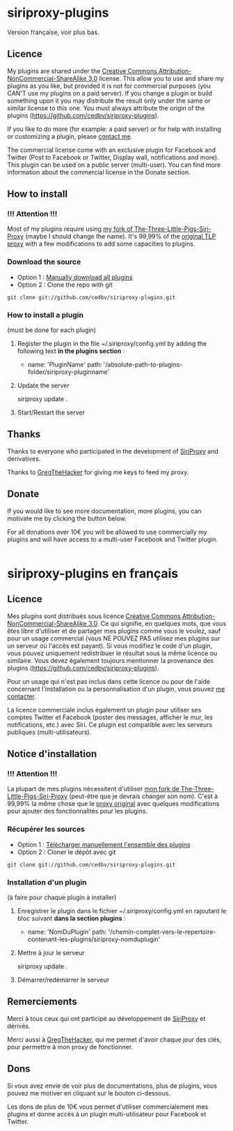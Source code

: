 siriproxy-plugins
==============================

Version française, voir plus bas.

Licence
-------

My plugins are shared under the [Creative Commons Attribution-NonCommercial-ShareAlike 3.0](http://creativecommons.org/licenses/by-nc-sa/3.0/deed) license. This allow you to use and share my plugins as you like, but provided it is not for commercial purposes (you CAN'T use my plugins on a paid server). If you change a plugin or build something upon it you may distribute the result only under the same or similar license to this one. You must always attribute the origin of the plugins (https://github.com/cedbv/siriproxy-plugins).

If you like to do more (for example: a paid server) or for help with installing or customizing a plugin, please [contact me](http://blog.boverie.eu/contact/). 

The commercial license come with an exclusive plugin for Facebook and Twitter (Post to Facebook or Twitter, Display wall, notifications and more). This plugin can be used on a public server (multi-user). You can find more information about the commercial license in the Donate section.

How to install
----------------

### !!! Attention !!!
Most of my plugins require using [my fork of The-Three-Little-Pigs-Siri-Proxy](https://github.com/cedbv/The-Three-Little-Pigs-Siri-Proxy) (maybe I should change the name). It's 99,99% of the [original TLP proxy](https://github.com/jimmykane/The-Three-Little-Pigs-Siri-Proxy) with a few modifications to add some capacities to plugins.

### Download the source
* Option 1 : [Manually download all plugins](https://github.com/cedbv/siriproxy-plugins/zipball/master)
* Option 2 : Clone the repo with git

``` git clone git://github.com/cedbv/siriproxy-plugins.git ``` 

### How to install a plugin
(must be done for each plugin)

1) Register the plugin in the file ~/.siriproxy/config.yml by adding the following text **in the plugins section** :

    - name: 'PluginName'
      path: '/absolute-path-to-plugins-folder/siriproxy-pluginname'

2) Update the server

    siriproxy update .

3) Start/Restart the server

Thanks
-------

Thanks to everyone who participated in the development of [SiriProxy](https://github.com/plamoni/SiriProxy) and derivatives.

Thanks to [GregTheHacker](http://siri-on.com/) for giving me keys to feed my proxy.

Donate
--------

If you would like to see more documentation, more plugins, you can motivate me by clicking the button below.

For all donations over 10€ you will be allowed to use commercially my plugins and will have access to a multi-user Facebook and Twitter plugin.

[<img alt="" src="https://www.paypalobjects.com/fr_FR/BE/i/btn/btn_donate_LG.gif">](http://cedbv.be/paypalsiriproxy)



siriproxy-plugins en français
==============================

Licence
-------
Mes plugins sont distribués sous licence [Creative Commons Attribution-NonCommercial-ShareAlike 3.0](http://creativecommons.org/licenses/by-nc-sa/3.0/deed.fr). Ce qui signifie, en quelques mots, que vous êtes libre d'utiliser et de partager mes plugins comme vous le voulez, sauf pour un usage commercial (vous NE POUVEZ PAS utilisez mes plugins sur un serveur où l'accès est payant). Si vous modifiez le code d'un plugin, vous pouvez uniquement redistribuer le résultat sous la même licence ou similaire. Vous devez également toujours mentionner la provenance des plugins (https://github.com/cedbv/siriproxy-plugins).

Pour un usage qui n'est pas inclus dans cette licence ou pour de l'aide concernant l'installation ou la personnalisation d'un plugin, vous pouvez [me contacter](http://blog.boverie.eu/contact/).

La licence commerciale inclus également un plugin pour utiliser ses comptes Twitter et Facebook (poster des messages, afficher le mur, les notifications, etc.) avec Siri. Ce plugin est compatible avec les serveurs publiques (multi-utilisateurs).

Notice d'installation
---------------------

### !!! Attention !!!
La plupart de mes plugins nécessitent d'utiliser [mon fork de The-Three-Little-Pigs-Siri-Proxy](https://github.com/cedbv/The-Three-Little-Pigs-Siri-Proxy) (peut-être que je devrais changer son nom). C'est à 99,99% la même chose que le [proxy original](https://github.com/jimmykane/The-Three-Little-Pigs-Siri-Proxy) avec quelques modifications pour ajouter des fonctionnalités pour les plugins.

### Récupérer les sources
* Option 1 : [Télécharger manuellement l'ensemble des plugins](https://github.com/cedbv/siriproxy-plugins/zipball/master)
* Option 2 : Cloner le dépôt avec git

``` git clone git://github.com/cedbv/siriproxy-plugins.git ``` 

### Installation d'un plugin
(à faire pour chaque plugin à installer)

1) Enregistrer le plugin dans le fichier ~/.siriproxy/config.yml en rajoutant le bloc suivant **dans la section plugins** :

    - name: 'NomDuPlugin'
      path: '/chemin-complet-vers-le-repertoire-contenant-les-plugins/siriproxy-nomduplugin'

2) Mettre à jour le serveur

    siriproxy update .

3) Démarrer/redémarrer le serveur

Remerciements
--------------

Merci à tous ceux qui ont participé au développement de [SiriProxy](https://github.com/plamoni/SiriProxy) et dérivés.

Merci aussi à [GregTheHacker](http://siri-on.com/), qui me permet d'avoir chaque jour des clés, pour permettre à mon proxy de fonctionner.

Dons
----

Si vous avez envie de voir plus de documentations, plus de plugins, vous pouvez me motiver en cliquant sur le bouton ci-dessous.

Les dons de plus de 10€ vous permet d'utiliser commercialement mes plugins et donne accès à un plugin multi-utilisateur pour Facebook et Twitter.

[<img alt="" src="https://www.paypalobjects.com/fr_FR/BE/i/btn/btn_donate_LG.gif">](http://cedbv.be/paypalsiriproxy)